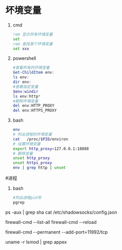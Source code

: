 
# 坏境变量

1. cmd
    ```cmd
    rem 显示所有环境变量
    set
    rem 查找某个环境变量
    set xxx
    ```
1. powershell
    ```powershell
    #查看所有的环境变量
    Get-ChildItem env:
    ls env:
    dir env:
    #查看指定变量
    $env:windir
    ls env:http*
    #删除环境变量
    del env:HTTP_PROXY
    del env:HTTPS_PROXY
    ```
1. bash
    ```bash
    env
    # 列出进程的环境变量
    cat   /proc/$PID/environ
    # 设置环境变量
    export http_proxy=127.0.0.1:18888
    # 删除变量
    unset http_proxy
    unset https_proxy
    env | grep http | unset

    ```


#进程
1. bash
    ```bash
    #列出进程pid号
    pgrep
    ```

ps -aux | grep sha
cat /etc/shadowsocks/config.json


 firewall-cmd --list-all
 firewall-cmd --reload

 firewall-cmd --permanent --add-port=11992/tcp

uname -r
 lsmod | grep appex